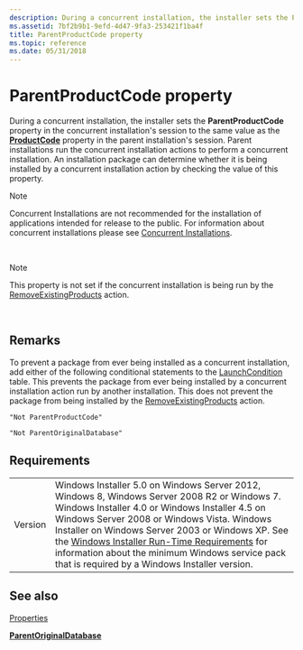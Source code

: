 ```yaml
---
description: During a concurrent installation, the installer sets the ParentProductCode property in the concurrent installation's session to the same value as the ProductCode property in the parent installation's session.
ms.assetid: 7bf2b9b1-9efd-4d47-9fa3-253421f1ba4f
title: ParentProductCode property
ms.topic: reference
ms.date: 05/31/2018
---
```


# ParentProductCode property

During a concurrent installation, the installer sets the **ParentProductCode** property in the concurrent installation's session to the same value as the [**ProductCode**](productcode.md) property in the parent installation's session. Parent installations run the concurrent installation actions to perform a concurrent installation. An installation package can determine whether it is being installed by a concurrent installation action by checking the value of this property.

> [!Note]  
> Concurrent Installations are not recommended for the installation of applications intended for release to the public. For information about concurrent installations please see [Concurrent Installations](concurrent-installations.md).

 

> [!Note]  
> This property is not set if the concurrent installation is being run by the [RemoveExistingProducts](removeexistingproducts-action.md) action.

 

## Remarks

To prevent a package from ever being installed as a concurrent installation, add either of the following conditional statements to the [LaunchCondition](launchcondition-table.md) table. This prevents the package from ever being installed by a concurrent installation action run by another installation. This does not prevent the package from being installed by the [RemoveExistingProducts](removeexistingproducts-action.md) action.

``` syntax
"Not ParentProductCode"
```

``` syntax
"Not ParentOriginalDatabase"
```

## Requirements



|                    |                                                                                                                                                                                                                                                                                                                                                                                                                                                  |
|--------------------|--------------------------------------------------------------------------------------------------------------------------------------------------------------------------------------------------------------------------------------------------------------------------------------------------------------------------------------------------------------------------------------------------------------------------------------------------|
| Version<br/> | Windows Installer 5.0 on Windows Server 2012, Windows 8, Windows Server 2008 R2 or Windows 7. Windows Installer 4.0 or Windows Installer 4.5 on Windows Server 2008 or Windows Vista. Windows Installer on Windows Server 2003 or Windows XP. See the [Windows Installer Run-Time Requirements](windows-installer-portal.md) for information about the minimum Windows service pack that is required by a Windows Installer version.<br/> |



## See also

<dl> <dt>

[Properties](properties.md)
</dt> <dt>

[**ParentOriginalDatabase**](parentoriginaldatabase.md)
</dt> </dl>

 

 




